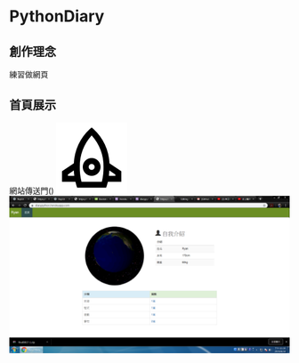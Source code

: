 # PythonDiary

## 創作理念

練習做網頁

## 首頁展示

網站傳送門()
[![](https://github.com/ryan-38381244/PythonDiary/raw/master/iconfinder_Missile_rocket_rocket_launch_spacecraft_spaceship_4801275.png)](https://diarypython.herokuapp.com) 
![](https://github.com/ryan-38381244/PythonDiary/raw/master/%E7%B6%B2%E7%AB%99%E6%88%AA%E5%9C%96.png)

